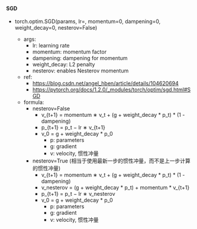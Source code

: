 #### SGD
- torch.optim.SGD(params, lr=<required parameter>, momentum=0, dampening=0, weight_decay=0, nesterov=False)
  - args:
    - lr: learning rate
    - momentum: momentum factor
    - dampening: dampening for momentum
    - weight_decay: L2 penalty
    - nesterov: enables Nesterov momentum
  - ref:
    - https://blog.csdn.net/angel_hben/article/details/104620694
    - https://pytorch.org/docs/1.2.0/_modules/torch/optim/sgd.html#SGD
  - formula:
    - nesterov=False
      - v_{t+1} = momentum ∗ v_t + (g + weight_decay * p_t)  * (1 - dampening)
      - p_{t+1} = p_t − lr ∗ v_{t+1}
      - v_0 = g + weight_decay * p_0
        - p: parameters
        - g: gradient 
        - v: velocity, 惯性冲量
    - nesterov=True (相当于使用最新一步的惯性冲量，而不是上一步计算的惯性冲量)
      - v_{t+1} = momentum ∗ v_t + (g + weight_decay * p_t)  * (1 - dampening)
      - v_nesterov = (g + weight_decay * p_t) + momentum * v_{t+1}
      - p_{t+1} = p_t − lr ∗ v_nesterov
      - v_0 = g + weight_decay * p_0
        - p: parameters
        - g: gradient 
        - v: velocity, 惯性冲量
    